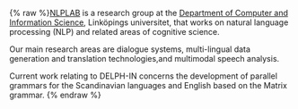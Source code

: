 {% raw %}[NLPLAB](http://www.ida.liu.se/~nlplab/) is a research group at the
[Department of Computer and Information
Science](http://www.ida.liu.se/index.en.shtml), Linköpings universitet,
that works on natural language processing (NLP) and related areas of
cognitive science.

Our main research areas are dialogue systems, multi-lingual data
generation and translation technologies,and multimodal speech analysis.

Current work relating to DELPH-IN concerns the development of parallel
grammars for the Scandinavian languages and English based on the Matrix
grammar.
<update date omitted for speed>{% endraw %}